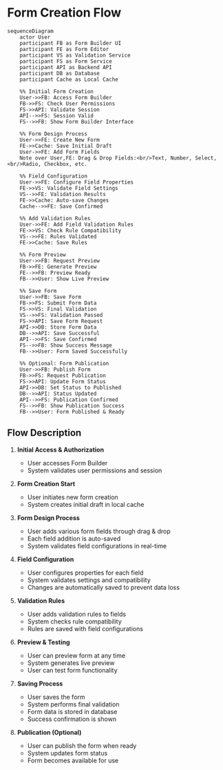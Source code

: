 # Form Creation Flow

```mermaid
sequenceDiagram
    actor User
    participant FB as Form Builder UI
    participant FE as Form Editor
    participant VS as Validation Service
    participant FS as Form Service
    participant API as Backend API
    participant DB as Database
    participant Cache as Local Cache

    %% Initial Form Creation
    User->>FB: Access Form Builder
    FB->>FS: Check User Permissions
    FS->>API: Validate Session
    API-->>FS: Session Valid
    FS-->>FB: Show Form Builder Interface

    %% Form Design Process
    User->>FE: Create New Form
    FE->>Cache: Save Initial Draft
    User->>FE: Add Form Fields
    Note over User,FE: Drag & Drop Fields:<br/>Text, Number, Select,<br/>Radio, Checkbox, etc.

    %% Field Configuration
    User->>FE: Configure Field Properties
    FE->>VS: Validate Field Settings
    VS-->>FE: Validation Results
    FE->>Cache: Auto-save Changes
    Cache-->>FE: Save Confirmed

    %% Add Validation Rules
    User->>FE: Add Field Validation Rules
    FE->>VS: Check Rule Compatibility
    VS-->>FE: Rules Validated
    FE->>Cache: Save Rules

    %% Form Preview
    User->>FB: Request Preview
    FB->>FE: Generate Preview
    FE-->>FB: Preview Ready
    FB-->>User: Show Live Preview

    %% Save Form
    User->>FB: Save Form
    FB->>FS: Submit Form Data
    FS->>VS: Final Validation
    VS-->>FS: Validation Passed
    FS->>API: Save Form Request
    API->>DB: Store Form Data
    DB-->>API: Save Successful
    API-->>FS: Save Confirmed
    FS-->>FB: Show Success Message
    FB-->>User: Form Saved Successfully

    %% Optional: Form Publication
    User->>FB: Publish Form
    FB->>FS: Request Publication
    FS->>API: Update Form Status
    API->>DB: Set Status to Published
    DB-->>API: Status Updated
    API-->>FS: Publication Confirmed
    FS-->>FB: Show Publication Success
    FB-->>User: Form Published & Ready
```

## Flow Description

1. **Initial Access & Authorization**
   - User accesses Form Builder
   - System validates user permissions and session

2. **Form Creation Start**
   - User initiates new form creation
   - System creates initial draft in local cache

3. **Form Design Process**
   - User adds various form fields through drag & drop
   - Each field addition is auto-saved
   - System validates field configurations in real-time

4. **Field Configuration**
   - User configures properties for each field
   - System validates settings and compatibility
   - Changes are automatically saved to prevent data loss

5. **Validation Rules**
   - User adds validation rules to fields
   - System checks rule compatibility
   - Rules are saved with field configurations

6. **Preview & Testing**
   - User can preview form at any time
   - System generates live preview
   - User can test form functionality

7. **Saving Process**
   - User saves the form
   - System performs final validation
   - Form data is stored in database
   - Success confirmation is shown

8. **Publication (Optional)**
   - User can publish the form when ready
   - System updates form status
   - Form becomes available for use 